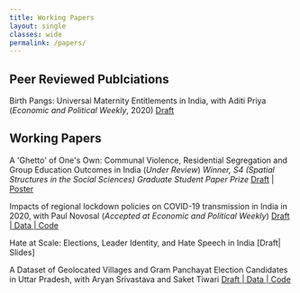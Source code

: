 ```yaml
---
title: Working Papers
layout: single
classes: wide
permalink: /papers/
---
```


## Peer Reviewed Publciations
Birth Pangs: Universal Maternity Entitlements in India, with Aditi Priya (_Economic and Political Weekly_, 2020)
[Draft](https://papers.ssrn.com/sol3/papers.cfm?abstract_id=3486671)

## Working Papers
A 'Ghetto' of One's Own: Communal Violence, Residential Segregation and Group Education Outcomes in India (_Under Review_)
*Winner, S4 (Spatial Structures in the Social Sciences) Graduate Student Paper Prize*
[Draft](https://osf.io/preprints/socarxiv/265r3/) | [Poster](https://drive.google.com/file/d/1rMSgrlyeTL2pX4WoLIBIlpKUDSLvxAwi/view?usp=sharing)


Impacts of regional lockdown policies on COVID-19 transmission in India in 2020, with Paul Novosal (_Accepted at Economic and Political Weekly_)
[Draft | Data | Code](https://www.medrxiv.org/content/10.1101/2021.08.09.21261277v1)

Hate at Scale: Elections, Leader Identity, and Hate Speech in India
[Draft| Slides]

A Dataset of Geolocated Villages and Gram Panchayat Election Candidates in Uttar Pradesh, with Aryan Srivastava and Saket Tiwari
[Draft | Data | Code](https://osf.io/preprints/socarxiv/d6w2h/)
